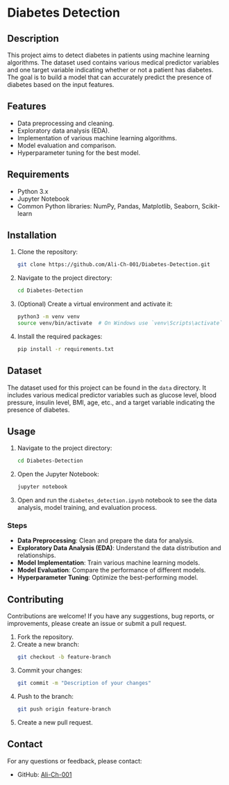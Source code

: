 # Diabetes Detection

## Description
This project aims to detect diabetes in patients using machine learning algorithms. The dataset used contains various medical predictor variables and one target variable indicating whether or not a patient has diabetes. The goal is to build a model that can accurately predict the presence of diabetes based on the input features.

## Features
- Data preprocessing and cleaning.
- Exploratory data analysis (EDA).
- Implementation of various machine learning algorithms.
- Model evaluation and comparison.
- Hyperparameter tuning for the best model.

## Requirements
- Python 3.x
- Jupyter Notebook
- Common Python libraries: NumPy, Pandas, Matplotlib, Seaborn, Scikit-learn

## Installation
1. Clone the repository:
   ```bash
   git clone https://github.com/Ali-Ch-001/Diabetes-Detection.git
   ```
2. Navigate to the project directory:
   ```bash
   cd Diabetes-Detection
   ```
3. (Optional) Create a virtual environment and activate it:
   ```bash
   python3 -m venv venv
   source venv/bin/activate  # On Windows use `venv\Scripts\activate`
   ```
4. Install the required packages:
   ```bash
   pip install -r requirements.txt
   ```

## Dataset
The dataset used for this project can be found in the `data` directory. It includes various medical predictor variables such as glucose level, blood pressure, insulin level, BMI, age, etc., and a target variable indicating the presence of diabetes.

## Usage
1. Navigate to the project directory:
   ```bash
   cd Diabetes-Detection
   ```
2. Open the Jupyter Notebook:
   ```bash
   jupyter notebook
   ```
3. Open and run the `diabetes_detection.ipynb` notebook to see the data analysis, model training, and evaluation process.

### Steps
- **Data Preprocessing**: Clean and prepare the data for analysis.
- **Exploratory Data Analysis (EDA)**: Understand the data distribution and relationships.
- **Model Implementation**: Train various machine learning models.
- **Model Evaluation**: Compare the performance of different models.
- **Hyperparameter Tuning**: Optimize the best-performing model.

## Contributing
Contributions are welcome! If you have any suggestions, bug reports, or improvements, please create an issue or submit a pull request.

1. Fork the repository.
2. Create a new branch:
   ```bash
   git checkout -b feature-branch
   ```
3. Commit your changes:
   ```bash
   git commit -m "Description of your changes"
   ```
4. Push to the branch:
   ```bash
   git push origin feature-branch
   ```
5. Create a new pull request.

## Contact
For any questions or feedback, please contact:
- GitHub: [Ali-Ch-001](https://github.com/Ali-Ch-001)
```
